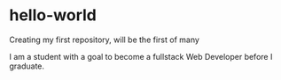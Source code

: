 # hello-world
Creating my first repository, will be the first of many 

I am a student with a goal to become a fullstack Web Developer before I graduate. 
